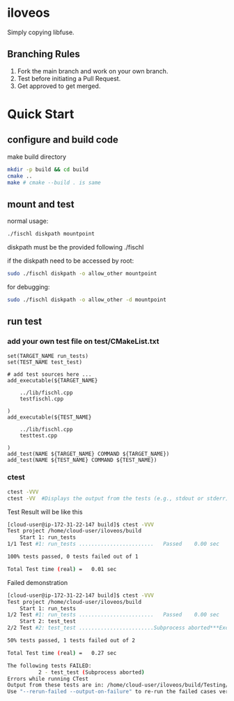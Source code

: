 # iloveos

Simply copying libfuse.


## Branching Rules

1. Fork the main branch and work on your own branch.
2. Test before initiating a Pull Request.
3. Get approved to get merged.

# Quick Start

## configure and build code
make build directory 
```bash
mkdir -p build && cd build
cmake ..
make # cmake --build . is same
```

## mount and test
normal usage:
```bash
./fischl diskpath mountpoint
```
diskpath must be the provided following ./fischl

if the diskpath need to be accessed by root:
```bash
sudo ./fischl diskpath -o allow_other mountpoint
```

for debugging:
```bash
sudo ./fischl diskpath -o allow_other -d mountpoint
```

## run test
### add your own test file on test/CMakeList.txt
```
set(TARGET_NAME run_tests)
set(TEST_NAME test_test)

# add test sources here ... 
add_executable(${TARGET_NAME} 

    ../lib/fischl.cpp 
    testfischl.cpp
    
)
add_executable(${TEST_NAME} 

    ../lib/fischl.cpp 
    testtest.cpp
    
)
add_test(NAME ${TARGET_NAME} COMMAND ${TARGET_NAME})
add_test(NAME ${TEST_NAME} COMMAND ${TEST_NAME})
```

### ctest
```bash
ctest -VVV 
ctest -VV  #Displays the output from the tests (e.g., stdout or stderr) in addition to the test information.
```
Test Result will be like this
```bash
[cloud-user@ip-172-31-22-147 build]$ ctest -VVV
Test project /home/cloud-user/iloveos/build
    Start 1: run_tests
1/1 Test #1: run_tests ........................   Passed    0.00 sec

100% tests passed, 0 tests failed out of 1

Total Test time (real) =   0.01 sec
```

Failed demonstration
```bash
[cloud-user@ip-172-31-22-147 build]$ ctest -VVV
Test project /home/cloud-user/iloveos/build
    Start 1: run_tests
1/2 Test #1: run_tests ........................   Passed    0.00 sec
    Start 2: test_test
2/2 Test #2: test_test ........................Subprocess aborted***Exception:   0.26 sec

50% tests passed, 1 tests failed out of 2

Total Test time (real) =   0.27 sec

The following tests FAILED:
          2 - test_test (Subprocess aborted)
Errors while running CTest
Output from these tests are in: /home/cloud-user/iloveos/build/Testing/Temporary/LastTest.log
Use "--rerun-failed --output-on-failure" to re-run the failed cases verbosely.
```
